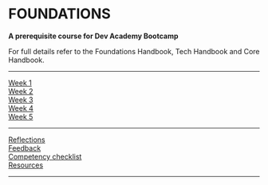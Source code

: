# FOUNDATIONS

__A prerequisite course for Dev Academy Bootcamp__

For full details refer to the Foundations Handbook, Tech Handbook and Core Handbook.


------------


[Week 1](/week-1/README.md)  
[Week 2](/week-2/README.md)  
[Week 3](/week-3)  
[Week 4](/week-4)  
[Week 5](/week-5)  


------------


[Reflections](/quick-links/reflections-index.md)  
[Feedback](/quick-links/feedback.md)  
[Competency checklist](/quick-links/competency-checklist.md)  
[Resources](/resources/resources-index.md)  

------------